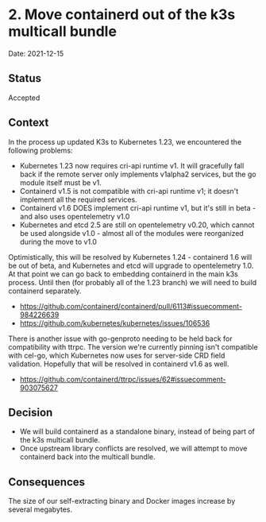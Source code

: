 # 2. Move containerd out of the k3s multicall bundle

Date: 2021-12-15

## Status

Accepted

## Context

In the process up updated K3s to Kubernetes 1.23, we encountered the following problems:
* Kubernetes 1.23 now requires cri-api runtime v1. It will gracefully fall back if the remote server only implements v1alpha2 services, but the go module itself must be v1.
* Containerd v1.5 is not compatible with cri-api runtime v1; it doesn't implement all the required services.
* Containerd v1.6 DOES implement cri-api runtime v1, but it's still in beta - and also uses opentelemetry v1.0
* Kubernetes and etcd 2.5 are still on opentelemetry v0.20, which cannot be used alongside v1.0 - almost all of the modules were reorganized during the move to v1.0

Optimistically, this will be resolved by Kubernetes 1.24 - containerd 1.6 will be out of beta, and Kubernetes and etcd will upgrade to opentelemetry 1.0. At that point we can go back to embedding containerd in the main k3s process. Until then (for probably all of the 1.23 branch) we will need to build containerd separately.
* https://github.com/containerd/containerd/pull/6113#issuecomment-984226639
* https://github.com/kubernetes/kubernetes/issues/106536

There is another issue with go-genproto needing to be held back for compatibility with ttrpc. The version we're currently pinning isn't compatible with cel-go, which Kubernetes now uses for server-side CRD field validation. Hopefully that will be resolved in containerd v1.6 as well.
* https://github.com/containerd/ttrpc/issues/62#issuecomment-903075627

## Decision

* We will build containerd as a standalone binary, instead of being part of the k3s multicall bundle.
* Once upstream library conflicts are resolved, we will attempt to move containerd back into the multicall bundle.

## Consequences

The size of our self-extracting binary and Docker images increase by several megabytes.
